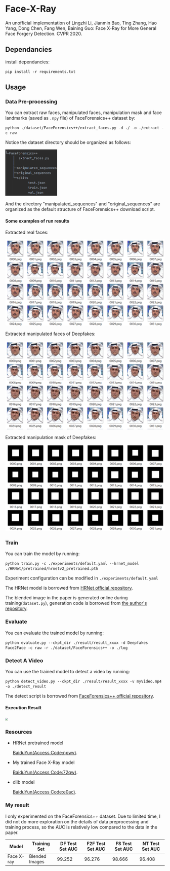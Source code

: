 # Face-X-Ray

An unofficial implementation of Lingzhi Li, Jianmin Bao, Ting Zhang, Hao Yang, Dong Chen, Fang Wen, Baining Guo: Face X-Ray for More General Face Forgery Detection. CVPR 2020.

## Dependancies

install dependancies:

```shell
pip install -r requirements.txt
```

## Usage

### Data Pre-processing

You can extract raw faces, manipulated faces, manipulation mask and face landmarks (saved as `.npy` file) of FaceForensics++ dataset by:

```shell
python ./dataset/FaceForensics++/extract_faces.py -d ./ -o ./extract -c raw
```

Notice the dataset directory should be organized as follows:

<img src="pictures/dir.png" style="zoom: 50%;" />

And the directory "manipulated_sequences" and "original_sequences" are organized as the default structure of FaceForensics++ download script.

#### Some examples of run results

Extracted real faces:

![](pictures/extracted_real_faces.png)

Extracted manipulated faces of Deepfakes:

![](pictures/extracted_manipulated_faces.png)

Extracted manipulation mask of Deepfakes:

![](pictures/extracted_DF_masks.png)

### Train

You can train the model by running:

```shell
python train.py -c ./experiments/default.yaml --hrnet_model ./HRNet/pretrained/hrnetv2_pretrained.pth
```

Experiment configuration can be modified in `./experiments/default.yaml`

The HRNet model is borrowed from [HRNet official repository](https://github.com/HRNet/HRNet-Image-Classification).

The blended image in the paper is generated online during training(`dataset.py`), generation code is borrowed from [the author's repository](https://github.com/AlgoHunt/Face-Xray).

### Evaluate

You can evaluate the trained model by running:

```shell
python evaluate.py --ckpt_dir ./result/result_xxxx -d Deepfakes Face2Face -c raw -r ./dataset/FaceForensics++ -o ./log
```

### Detect A Video

You can use the trained model to detect a video by running:

```shell
python detect_video.py --ckpt_dir ./result/result_xxxx -v myVideo.mp4 -o ./detect_result
```

The detect script is borrowed from [FaceForensics++ official repository](https://github.com/ondyari/FaceForensics).

#### Execution Result

<img src="pictures/detect_video.gif" style="zoom:50%;" />

### Resources

- HRNet pretrained model

  [BaiduYun(Access Code:npwv)](https://pan.baidu.com/s/18S4J9P0kMBaTKgGJPHByaw).

- My trained Face X-Ray model

  [BaiduYun(Access Code:72qw)](https://pan.baidu.com/s/1Ka3xAfFIyrXa3PdYKTF2Bg).

- dlib model

  [BaiduYun(Access Code:e0ac)](https://pan.baidu.com/s/13mFjpUbD60o3NefUEb9GSA).

### My result

I only experimented on the FaceForensics++ dataset. Due to limited time, I did not do more exploration on the details of data preprocessing and training process, so the AUC is relatively low compared to the data in the paper.

| Model      | Training Set   | DF Test Set AUC | F2F Test Set AUC | FS Test Set AUC | NT Test Set AUC |
| ---------- | -------------- | --------------- | ---------------- |-----------------|-----------------|
| Face X-ray | Blended Images | 99.252          | 96.276           | 98.666          | 96.408          |

